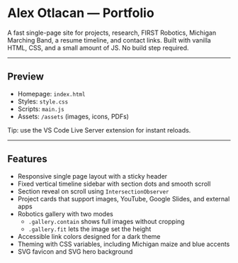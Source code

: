 # Alex Otlacan — Portfolio

A fast single-page site for projects, research, FIRST Robotics, Michigan Marching Band, a resume timeline, and contact links. Built with vanilla HTML, CSS, and a small amount of JS. No build step required.

---

## Preview

- Homepage: `index.html`
- Styles: `style.css`
- Scripts: `main.js`
- Assets: `/assets` (images, icons, PDFs)

Tip: use the VS Code Live Server extension for instant reloads.

---

## Features

- Responsive single page layout with a sticky header
- Fixed vertical timeline sidebar with section dots and smooth scroll
- Section reveal on scroll using `IntersectionObserver`
- Project cards that support images, YouTube, Google Slides, and external apps
- Robotics gallery with two modes  
  - `.gallery.contain` shows full images without cropping  
  - `.gallery.fit` lets the image set the height
- Accessible link colors designed for a dark theme
- Theming with CSS variables, including Michigan maize and blue accents
- SVG favicon and SVG hero background
